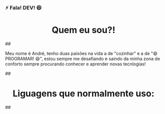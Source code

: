 ### ⚡ Fala! DEV! 😄

<h1 align="center"> Quem eu sou?! </h1>
##
<p>
   Meu nome é André, tenho duas paixões na vida a de "cozinhar" e a de "😄 PROGRAMAR! 😄", estou sempre me desafiando e saindo da minha zona de conforto sempre procurando     conhecer e aprender novas tecnlogias!
</p>
##
<h1 align="center"> Liguagens que normalmente uso: </h1>
##



<!--
**krugio/krugio** is a ✨ _special_ ✨ repository because its `README.md` (this file) appears on your GitHub profile.

Here are some ideas to get you started:

- 🔭 I’m currently working on ...
- 🌱 I’m currently learning ...
- 👯 I’m looking to collaborate on ...
- 🤔 I’m looking for help with ...
- 💬 Ask me about ...
- 📫 How to reach me: ...
- 😄 Pronouns: ...
- ⚡ Fun fact: ...
-->
